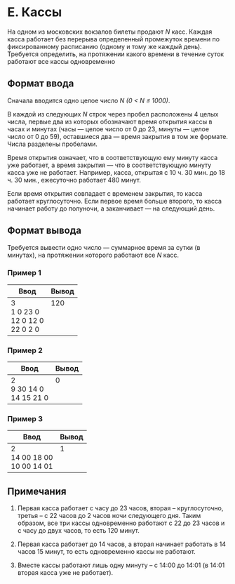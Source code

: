 # E. Кассы

На одном из московских вокзалов билеты продают *N* касс. Каждая касса работает без перерыва определенный промежуток времени по фиксированному расписанию (одному и тому же каждый день). Требуется определить, на протяжении какого времени в течение суток работают все кассы одновременно

## Формат ввода
Сначала вводится одно целое число *N (0 < N ≤ 1000)*.

В каждой из следующих *N* строк через пробел расположены 4 целых числа, первые два из которых обозначают время открытия кассы в часах и минутах (часы — целое число от 0 до 23, минуты — целое число от 0 до 59), оставшиеся два — время закрытия в том же формате. Числа разделены пробелами.

Время открытия означает, что в соответствующую ему минуту касса уже работает, а время закрытия — что в соответствующую минуту касса уже не работает. Например, касса, открытая с 10 ч. 30 мин. до 18 ч. 30 мин., ежесуточно работает 480 минут.

Если время открытия совпадает с временем закрытия, то касса работает круглосуточно. Если первое время больше второго, то касса начинает работу до полуночи, а заканчивает — на следующий день.

## Формат вывода
Требуется вывести одно число — суммарное время за сутки (в минутах), на протяжении которого работают все *N* касс.

### Пример 1
Ввод | Вывод
---| ---
3 <br> 1 0 23 0 <br> 12 0 12 0 <br> 22 0 2 0 | 120 <br><br><br><br>

### Пример 2
Ввод | Вывод
---| ---
2 <br> 9 30 14 0 <br> 14 15 21 0 | 0 <br><br><br>

### Пример 3
Ввод | Вывод
---| ---
2 <br> 14 00 18 00 <br> 10 00 14 01 | 1 <br><br><br>

## Примечания
1. Первая касса работает с часу до 23 часов, вторая – круглосуточно, третья – с 22 часов до 2 часов ночи следующего дня. Таким образом, все три кассы одновременно работают с 22 до 23 часов и с часу до двух часов, то есть 120 минут.

2. Первая касса работает до 14 часов, а вторая начинает работать в 14 часов 15 минут, то есть одновременно кассы не работают.

3. Вместе кассы работают лишь одну минуту – с 14:00 до 14:01 (в 14:01 вторая касса уже не работает).
